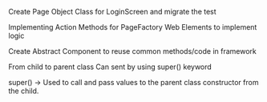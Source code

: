 


Create Page Object Class for LoginScreen and migrate the test

Implementing Action Methods for PageFactory Web Elements to implement logic

Create Abstract Component to reuse common methods/code
in framework

From child to parent class
Can sent by using super() keyword

super() → Used to call and pass values to the parent class constructor from the child.